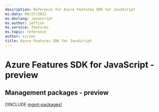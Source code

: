 ```yaml
---
description: Reference for Azure Features SDK for JavaScript
ms.data: 09/27/2022
ms.devlang: javascript
ms.author: jeffish
ms.service: features
ms.topic: reference
author: xirzec
title: Azure Features SDK for JavaScript
---
```

# Azure Features SDK for JavaScript - preview

## Management packages - preview
[!INCLUDE [mgmt-packages](features-mgmt-index.md)]